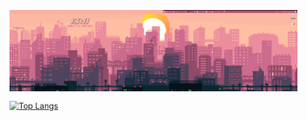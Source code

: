 ![Header](https://github.com/Erdauit/erdauit/blob/main/assets/gifs-aesthetic-wallpaper-para-desktop-e-mobile-14.gif)





[![Top Langs](https://github-readme-stats.vercel.app/api/top-langs/?username=erdauit&layout=compact)](https://github.com/erdauit/github-readme-stats)
